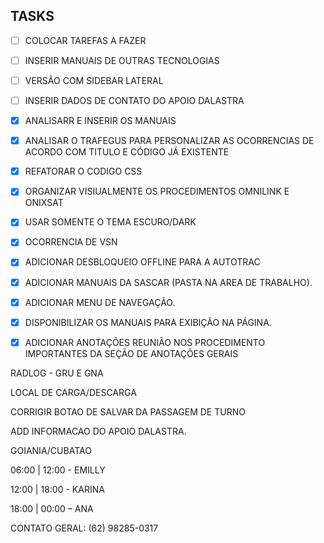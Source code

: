 ## TASKS

- [ ] COLOCAR TAREFAS A FAZER
- [ ] INSERIR MANUAIS DE OUTRAS TECNOLOGIAS
- [ ] VERSÃO COM SIDEBAR LATERAL
- [ ] INSERIR DADOS DE CONTATO DO APOIO DALASTRA
- [X] ANALISARR E INSERIR OS MANUAIS
- [x] ANALISAR O TRAFEGUS PARA PERSONALIZAR AS OCORRENCIAS DE ACORDO COM TITULO E CÓDIGO JÁ EXISTENTE
- [x] REFATORAR O CODIGO CSS
- [x] ORGANIZAR VISIUALMENTE OS PROCEDIMENTOS OMNILINK E ONIXSAT
- [x] USAR SOMENTE O TEMA ESCURO/DARK
- [x] OCORRENCIA DE VSN
- [x] ADICIONAR DESBLOQUEIO OFFLINE PARA A AUTOTRAC
- [x] ADICIONAR MANUAIS DA SASCAR (PASTA NA AREA DE TRABALHO).
- [x] ADICIONAR MENU DE NAVEGAÇÃO.
- [x] DISPONIBILIZAR OS MANUAIS PARA EXIBIÇÃO NA PÁGINA.
- [x] ADICIONAR ANOTAÇÕES REUNIÃO NOS PROCEDIMENTO IMPORTANTES DA SEÇÃO DE ANOTAÇÕES GERAIS


RADLOG - GRU E GNA

LOCAL DE CARGA/DESCARGA

 

CORRIGIR BOTAO DE SALVAR DA PASSAGEM DE TURNO

 

 

ADD INFORMACAO DO APOIO DALASTRA.

GOIANIA/CUBATAO

06:00 | 12:00 - EMILLY

12:00 | 18:00 - KARINA

18:00 | 00:00 – ANA

CONTATO GERAL: (62) 98285-0317